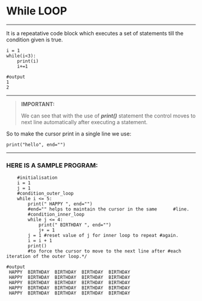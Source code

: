 # While LOOP
---
It is a repeatative code block which executes a set of statements till the condition given is true.
```
i = 1
while(i<3):
    print(i)
    i+=1
```
```
#output 
1
2
```
---
>**IMPORTANT:** <p>We  can see that with the use of **_print()_** statement the control moves to next line automatically after executing a statement.</p>
    
<p>So to make the cursor print in a single line we use:</p>

```
print("hello", end="")
```
___
### HERE IS A SAMPLE PROGRAM:
```
    #initialisation
    i = 1
    j = 1
    #condition_outer_loop
    while i <= 5:
        print(" HAPPY ", end="") 
        #end="" helps to maintain the cursor in the same      #line.
        #condition_inner_loop
        while j <= 4:
            print(" BIRTHDAY ", end="")
            j+ = 1
        j = 1 #reset value of j for inner loop to repeat #again.
        i = i + 1
        print() 
        #to force the cursor to move to the next line after #each iteration of the outer loop.*/
```
```
#output
 HAPPY  BIRTHDAY  BIRTHDAY  BIRTHDAY  BIRTHDAY 
 HAPPY  BIRTHDAY  BIRTHDAY  BIRTHDAY  BIRTHDAY 
 HAPPY  BIRTHDAY  BIRTHDAY  BIRTHDAY  BIRTHDAY 
 HAPPY  BIRTHDAY  BIRTHDAY  BIRTHDAY  BIRTHDAY 
 HAPPY  BIRTHDAY  BIRTHDAY  BIRTHDAY  BIRTHDAY
 ```